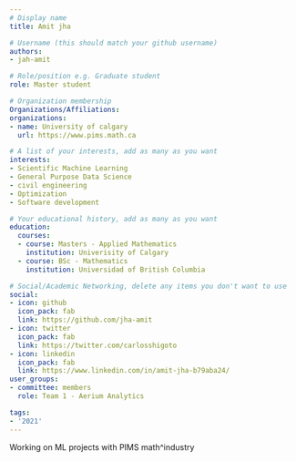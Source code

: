 ```yaml
---
# Display name
title: Amit jha

# Username (this should match your github username)
authors:
- jah-amit

# Role/position e.g. Graduate student
role: Master student

# Organization membership
Organizations/Affiliations:
organizations:
- name: University of calgary
  url: https://www.pims.math.ca

# A list of your interests, add as many as you want
interests:
- Scientific Machine Learning
- General Purpose Data Science
- civil engineering
- Optimization
- Software development

# Your educational history, add as many as you want
education:
  courses:
  - course: Masters - Applied Mathematics
    institution: Univerisity of Calgary
  - course: BSc - Mathematics
    institution: Universidad of British Columbia

# Social/Academic Networking, delete any items you don't want to use
social:
- icon: github
  icon_pack: fab
  link: https://github.com/jha-amit
- icon: twitter
  icon_pack: fab
  link: https://twitter.com/carlosshigoto
- icon: linkedin
  icon_pack: fab
  link: https://www.linkedin.com/in/amit-jha-b79aba24/
user_groups:
- committee: members
  role: Team 1 - Aerium Analytics

tags:
- '2021'
---
```

Working on ML projects with PIMS math^industry
